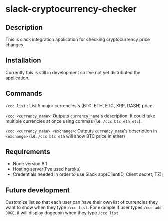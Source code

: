 # slack-cryptocurrency-checker

## Description
This is slack integration application for checking cryptocurrency price changes

## Installation
Currently this is still in development so I've not yet distributed the application.

## Commands
`/ccc list` : List 5 major currencies's (BTC, ETH, ETC, XRP, DASH) price.

`/ccc <currency_name>`: Outputs `currency_name`'s description. It could take multiple currencies at once using commas (i.e. `/ccc btc,eth,etc`).

`/ccc <currency_name> <exchange>`: Outputs `currency_name`'s description in `<exchange>` (i.e. `/ccc btc eth` will show BTC price in ether)

## Requirements
- Node version 8.1
- Hosting server(I've used heroku)
- Credentials needed in order to use Slack app(ClientID, Client secret, TZ);

## Future development
Customize list so that each user can have their own list of currencies they want to show when they type `/ccc list`. For example if user types `/ccc add DOGE`, it will display dogecoin when they type `/ccc list`.
